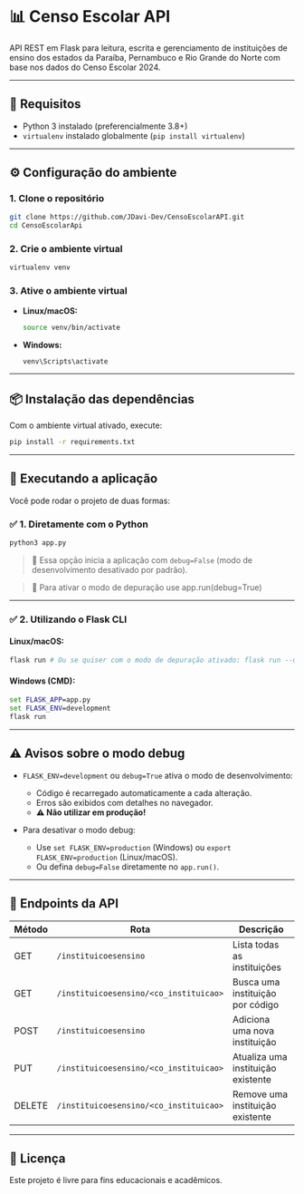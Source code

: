 
# 📊 Censo Escolar API

API REST em Flask para leitura, escrita e gerenciamento de instituições de ensino dos estados da Paraíba, Pernambuco e Rio Grande do Norte com base nos dados do Censo Escolar 2024.

---

## 🧰 Requisitos

- Python 3 instalado (preferencialmente 3.8+)
- `virtualenv` instalado globalmente (`pip install virtualenv`)

---

## ⚙️ Configuração do ambiente

### 1. Clone o repositório
```bash
git clone https://github.com/JDavi-Dev/CensoEscolarAPI.git
cd CensoEscolarApi
```

### 2. Crie o ambiente virtual
```bash
virtualenv venv
```

### 3. Ative o ambiente virtual

- **Linux/macOS:**
  ```bash
  source venv/bin/activate
  ```

- **Windows:**
  ```cmd
  venv\Scripts\activate
  ```

---

## 📦 Instalação das dependências

Com o ambiente virtual ativado, execute:

```bash
pip install -r requirements.txt
```

---

## 🚀 Executando a aplicação

Você pode rodar o projeto de duas formas:

### ✅ 1. Diretamente com o Python

```bash
python3 app.py
```

> 🔹 Essa opção inicia a aplicação com `debug=False` (modo de desenvolvimento desativado por padrão).

> 🔹 Para ativar o modo de depuração use app.run(debug=True)

---

### ✅ 2. Utilizando o Flask CLI

#### Linux/macOS:
```bash
flask run # Ou se quiser com o modo de depuração ativado: flask run --debug
```

#### Windows (CMD):
```cmd
set FLASK_APP=app.py
set FLASK_ENV=development
flask run
```

---

## ⚠️ Avisos sobre o modo debug

- `FLASK_ENV=development` ou `debug=True` ativa o modo de desenvolvimento:
  - Código é recarregado automaticamente a cada alteração.
  - Erros são exibidos com detalhes no navegador.
  - **⚠️ Não utilizar em produção!**

- Para desativar o modo debug:
  - Use `set FLASK_ENV=production` (Windows) ou `export FLASK_ENV=production` (Linux/macOS).
  - Ou defina `debug=False` diretamente no `app.run()`.

---

## 📮 Endpoints da API

| Método | Rota                                						| Descrição                         |
|--------|------------------------------------------------|-----------------------------------|
| GET    | `/instituicoesensino`              						| Lista todas as instituições       |
| GET    | `/instituicoesensino/<co_instituicao>`         | Busca uma instituição por código  |
| POST   | `/instituicoesensino`              						| Adiciona uma nova instituição     |
| PUT    | `/instituicoesensino/<co_instituicao>`         | Atualiza uma instituição existente|
| DELETE | `/instituicoesensino/<co_instituicao>`         | Remove uma instituição existente  |

---

## 📝 Licença

Este projeto é livre para fins educacionais e acadêmicos.
